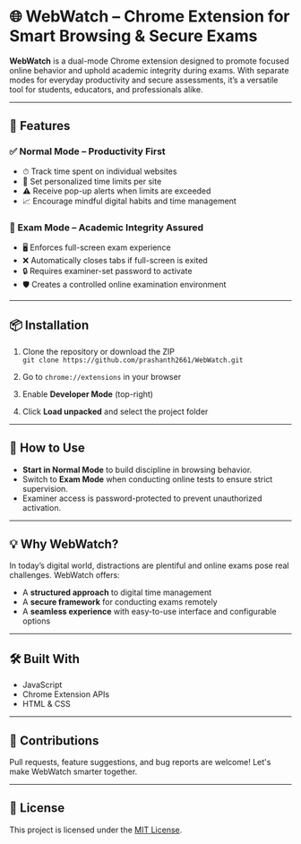 # 🌐 WebWatch – Chrome Extension for Smart Browsing & Secure Exams

**WebWatch** is a dual-mode Chrome extension designed to promote focused online behavior and uphold academic integrity during exams. With separate modes for everyday productivity and secure assessments, it’s a versatile tool for students, educators, and professionals alike.

---

## 🚀 Features

### ✅ Normal Mode – Productivity First
- ⏱ Track time spent on individual websites
- 🔧 Set personalized time limits per site
- ⚠️ Receive pop-up alerts when limits are exceeded
- 📈 Encourage mindful digital habits and time management

### 🔐 Exam Mode – Academic Integrity Assured
- 🖥 Enforces full-screen exam experience
- ❌ Automatically closes tabs if full-screen is exited
- 🔒 Requires examiner-set password to activate
- 🛡️ Creates a controlled online examination environment

---

## 📦 Installation

1. Clone the repository or download the ZIP  
   `git clone https://github.com/prashanth2661/WebWatch.git`

2. Go to `chrome://extensions` in your browser

3. Enable **Developer Mode** (top-right)

4. Click **Load unpacked** and select the project folder

---

## 🧭 How to Use

- **Start in Normal Mode** to build discipline in browsing behavior.
- Switch to **Exam Mode** when conducting online tests to ensure strict supervision.
- Examiner access is password-protected to prevent unauthorized activation.

---

## 💡 Why WebWatch?

In today’s digital world, distractions are plentiful and online exams pose real challenges. WebWatch offers:
- A **structured approach** to digital time management
- A **secure framework** for conducting exams remotely
- A **seamless experience** with easy-to-use interface and configurable options

---

## 🛠 Built With

- JavaScript
- Chrome Extension APIs
- HTML & CSS

---

## 🤝 Contributions

Pull requests, feature suggestions, and bug reports are welcome! Let's make WebWatch smarter together.

---

## 📄 License

This project is licensed under the [MIT License](LICENSE).
